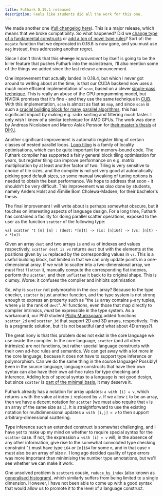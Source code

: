 ```yaml
---
title: Futhark 0.19.1 released
description: Feels like students did all the work for this one.
---
```


We made another one ([full changelog
here](https://github.com/diku-dk/futhark/releases/tag/v0.19.1)).  This
is a major release, which means that we broke compatibility.  So what
happened?  Did we [change type of a fundamental
constructs](2020-10-08-futhark-0.18.1-released.html) or [add a ton of
novel type
rules](https://futhark-lang.org/blog/2020-03-15-futhark-0.15.1-released.html)?
Sort of: the `negate` function that we deprecated in 0.18.6 is now
gone, and you must use `neg` instead, thus [addressing another
regret](https://futhark-lang.org/blog/2021-01-11-no-regrets.html#short-names).

Since I don't think that this <s>change</s> *improvement* by itself is
going to be the killer feature that pushes Futhark into the
mainstream, I'll also mention some of the things we added since the
last release announcement.

One improvement that actually landed in 0.18.4, but which I never got
around to writing about at the time, is that our CUDA backend now uses
a much more efficient implementation of `scan`, based on a clever
[single-pass
technique](https://research.nvidia.com/publication/single-pass-parallel-prefix-scan-decoupled-look-back).
This is really an abuse of the GPU programming model, but NVIDIA
promises that it's fine - and they use the same technique in
[CUB](https://github.com/NVIDIA/cub).  With this implementation,
`scan` is almost as fast as `map`, and since `scan` is such a [crucial
building block for many parallel
algorithms](https://www.cs.cmu.edu/~guyb/papers/Ble93.pdf), this has
significant impact by making e.g. radix sorting and filtering much
faster.  I only wish I knew of a similar technique for AMD GPUs.  The
work was done by Andreas Nicolaisen and Marco Aslak Persson for [their
master's thesis](../student-projects/marco-andreas-scan.pdf) at
[DIKU](https://diku.dk).

Another significant improvement is automatic register tiling of
certain classes of nested parallel loops.  [Loop
tiling](https://en.wikipedia.org/wiki/Loop_nest_optimization) is a
family of locality optimisations, which can be quite important for
memory-bound code.  The Futhark compiler has supported a fairly
general block tiling optimisation for years, but register tiling can
improve performance on e.g. matrix multiplication by at least another
factor of two.  Tiling is very sensitive to choice of tile sizes, and
the compiler is not yet very good at automatically picking good
default sizes, so some manual tweaking of tuning options is needed to
obtain the best performance.  We hope to address that soon - it
shouldn't be very difficult.  This improvement was *also* done by
students, namely Anders Holst and Æmilie Bom Cholewa-Madsen, for their
bachelor's thesis.

The final improvement I will write about is perhaps somewhat obscure,
but it touches on interesting aspects of language design.  For a long
time, Futhark has contained a facility for doing parallel scatter
operations, exposed to the user as the function `scatter` of the
following type:

```Futhark
val scatter 't [m] [n] : (dest: *[m]t) -> (is: [n]i64) -> (vs: [n]t) -> *[m]t
```

Given an array `dest` and two arrays `is` and `vs` of indexes and
values respectively, `scatter dest is vs` returns `dest` but with the
elements at the positions given by `is` replaced by the corresponding
values in `vs`.  This is a useful building block, but limited in that
we can only update points in a one-dimensional array.  If we wish to
scatter into a two-dimensional array, we must first `flatten` it,
manually compute the corresponding flat indexes, perform the
`scatter`, and then `unflatten` it back to its original shape.  This
is clumsy.  Worse: it confuses the compiler and inhibits optimisation.

So, why is `scatter` not polymorphic in the `dest` array?  Because to
the type checker, `scatter` is just another function, and the type
system is not strong enough to express an property such as "the `is`
array contains `p`-ary tuples, where `p` is the rank of `dest`".  All
functions, even those that map directly to compiler intrinsics, *must*
be expressible in the type system.  As a workaround, our PhD student
[Philip Munksgaard](https://munksgaard.me/) added functions
`scatter_2d` and `scatter_3d` that support 2D and 3D arrays,
respectively.  This is a pragmatic solution, but it is not beautiful
(and what about 4D arrays?).

The great irony is that this problem does not exist in the core
language we use inside the compiler.  In the core language, `scatter`
(and all other intrinsics) are not functions, but rather special
language constructs with their own ad-hoc rules and semantics.  We can
get away with a lot more in the core language, because it does not
have to support type inference or polymorphism.  Can we do the same
thing in the source language?  Possibly!  Even in the source language,
language constructs that have their own syntax can also have their own
ad-hoc rules for type checking and inference.  Adding lots of special
syntax to a language is not good design, but since `scatter` is [part
of the minimal
basis](2019-04-10-what-is-the-minimal-basis-for-futhark.html), it may
deserve it.

Futhark already has a notation for array updates: `a with [i] = v`,
which returns `a` with the value at index `i` replaced by `v`.  If we
allow `i` to be an array, then we have a decent notation for `scatter`
(we must also require that `v` is an array of the same size as `i`).
It is straightforward to use the existing notation for
multidimensional updates `a with [i,j] = v` to then support
arbitrary-dimensional scattering.

Type inference such an extended construct is somewhat challenging, and
I have yet to make up my mind on whether to require special syntax for
the `scatter` case.  If not, the expression `a with [i] = v` will, in
the absence of any other information, give rise to the somewhat
convoluted type checking constraint "`i` must have type `i64` *or*
`[n]i64` for some `n`, and in that case `v` must also be an array of
size `n`.  I long ago decided quality of type errors was more
important than minimising the number type annotations, but we'll see
whether we can make it work.

One unsolved problem is `scatter`s cousin, `reduce_by_index` (also
known as [generalised
histogram](2018-09-21-futhark-0.7.1-released.html#histogram-computations)),
which similarly suffers from being limited to a single dimension.
However, I have not been able to come up with a good syntax that would
allow us to promote it to the level of a language construct.
